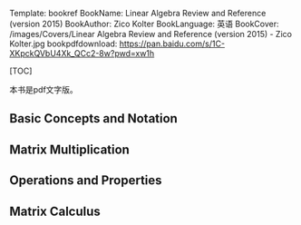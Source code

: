 Template: bookref
BookName: Linear Algebra Review and Reference (version 2015)
BookAuthor: Zico Kolter
BookLanguage: 英语
BookCover: /images/Covers/Linear Algebra Review and Reference (version 2015) - Zico Kolter.jpg
bookpdfdownload: https://pan.baidu.com/s/1C-XKpckQVbU4Xk_QCc2-8w?pwd=xw1h




[TOC]


本书是pdf文字版。


## Basic Concepts and Notation
## Matrix Multiplication
## Operations and Properties
## Matrix Calculus